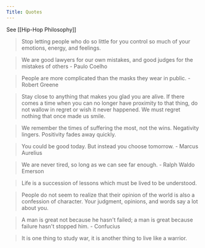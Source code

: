 ```yaml
---
Title: Quotes
---
```


See [[Hip-Hop Philosophy]]

> Stop letting people who do so little for you control so much of your emotions, energy, and feelings.

> We are good lawyers for our own mistakes, and good judges for the mistakes of others - Paulo Coelho

> People are more complicated than the masks they wear in public. - Robert Greene

> Stay close to anything that makes you glad you are alive. If there comes a time when you can no longer have proximity to that thing, do not wallow in regret or wish it never happened. We must regret nothing that once made us smile. 

> We remember the times of suffering the most, not the wins. Negativity lingers. Positivity fades away quickly. 

> You could be good today. But instead you choose tomorrow. - Marcus Aurelius

> We are never tired, so long as we can see far enough. - Ralph Waldo Emerson

> Life is a succession of lessons which must be lived to be understood.

> People do not seem to realize that their opinion of the world is also a confession of character. Your judgment, opinions, and words say a lot about you.

> A man is great not because he hasn't failed; a man is great because failure hasn't stopped him. - Confucius

> It is one thing to study war, it is another thing to live like a warrior.
